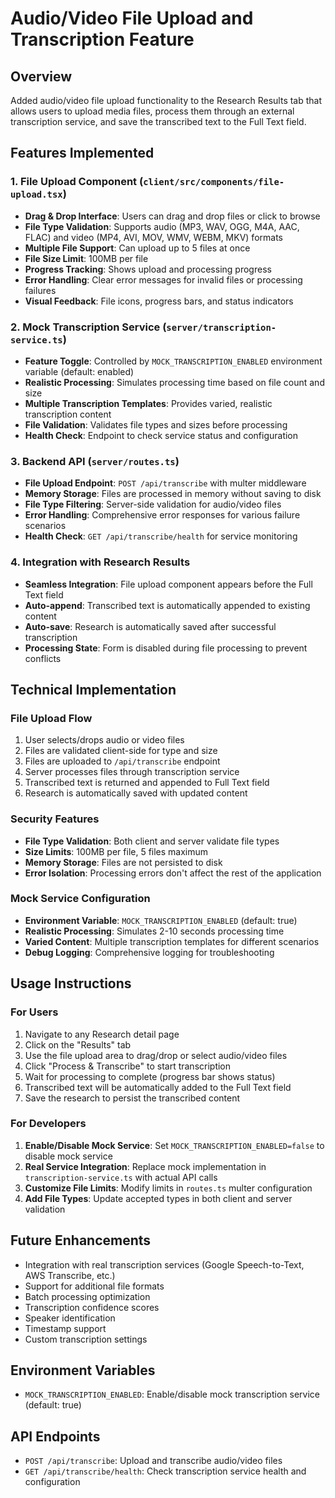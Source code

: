 # Audio/Video File Upload and Transcription Feature

## Overview
Added audio/video file upload functionality to the Research Results tab that allows users to upload media files, process them through an external transcription service, and save the transcribed text to the Full Text field.

## Features Implemented

### 1. File Upload Component (`client/src/components/file-upload.tsx`)
- **Drag & Drop Interface**: Users can drag and drop files or click to browse
- **File Type Validation**: Supports audio (MP3, WAV, OGG, M4A, AAC, FLAC) and video (MP4, AVI, MOV, WMV, WEBM, MKV) formats
- **Multiple File Support**: Can upload up to 5 files at once
- **File Size Limit**: 100MB per file
- **Progress Tracking**: Shows upload and processing progress
- **Error Handling**: Clear error messages for invalid files or processing failures
- **Visual Feedback**: File icons, progress bars, and status indicators

### 2. Mock Transcription Service (`server/transcription-service.ts`)
- **Feature Toggle**: Controlled by `MOCK_TRANSCRIPTION_ENABLED` environment variable (default: enabled)
- **Realistic Processing**: Simulates processing time based on file count and size
- **Multiple Transcription Templates**: Provides varied, realistic transcription content
- **File Validation**: Validates file types and sizes before processing
- **Health Check**: Endpoint to check service status and configuration

### 3. Backend API (`server/routes.ts`)
- **File Upload Endpoint**: `POST /api/transcribe` with multer middleware
- **Memory Storage**: Files are processed in memory without saving to disk
- **File Type Filtering**: Server-side validation for audio/video files
- **Error Handling**: Comprehensive error responses for various failure scenarios
- **Health Check**: `GET /api/transcribe/health` for service monitoring

### 4. Integration with Research Results
- **Seamless Integration**: File upload component appears before the Full Text field
- **Auto-append**: Transcribed text is automatically appended to existing content
- **Auto-save**: Research is automatically saved after successful transcription
- **Processing State**: Form is disabled during file processing to prevent conflicts

## Technical Implementation

### File Upload Flow
1. User selects/drops audio or video files
2. Files are validated client-side for type and size
3. Files are uploaded to `/api/transcribe` endpoint
4. Server processes files through transcription service
5. Transcribed text is returned and appended to Full Text field
6. Research is automatically saved with updated content

### Security Features
- **File Type Validation**: Both client and server validate file types
- **Size Limits**: 100MB per file, 5 files maximum
- **Memory Storage**: Files are not persisted to disk
- **Error Isolation**: Processing errors don't affect the rest of the application

### Mock Service Configuration
- **Environment Variable**: `MOCK_TRANSCRIPTION_ENABLED` (default: true)
- **Realistic Processing**: Simulates 2-10 seconds processing time
- **Varied Content**: Multiple transcription templates for different scenarios
- **Debug Logging**: Comprehensive logging for troubleshooting

## Usage Instructions

### For Users
1. Navigate to any Research detail page
2. Click on the "Results" tab
3. Use the file upload area to drag/drop or select audio/video files
4. Click "Process & Transcribe" to start transcription
5. Wait for processing to complete (progress bar shows status)
6. Transcribed text will be automatically added to the Full Text field
7. Save the research to persist the transcribed content

### For Developers
1. **Enable/Disable Mock Service**: Set `MOCK_TRANSCRIPTION_ENABLED=false` to disable mock service
2. **Real Service Integration**: Replace mock implementation in `transcription-service.ts` with actual API calls
3. **Customize File Limits**: Modify limits in `routes.ts` multer configuration
4. **Add File Types**: Update accepted types in both client and server validation

## Future Enhancements
- Integration with real transcription services (Google Speech-to-Text, AWS Transcribe, etc.)
- Support for additional file formats
- Batch processing optimization
- Transcription confidence scores
- Speaker identification
- Timestamp support
- Custom transcription settings

## Environment Variables
- `MOCK_TRANSCRIPTION_ENABLED`: Enable/disable mock transcription service (default: true)

## API Endpoints
- `POST /api/transcribe`: Upload and transcribe audio/video files
- `GET /api/transcribe/health`: Check transcription service health and configuration